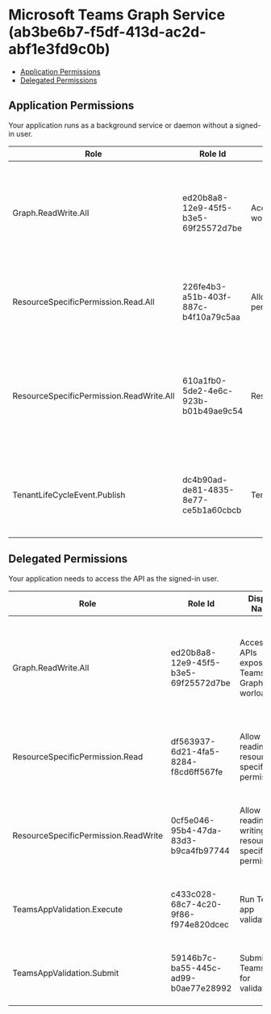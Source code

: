 # Microsoft Teams Graph Service (ab3be6b7-f5df-413d-ac2d-abf1e3fd9c0b)
- [Application Permissions](#application-permissions)
- [Delegated Permissions](#delegated-permissions)

## Application Permissions
Your application runs as a background service or daemon without a signed-in user.

| Role | Role Id | Display Name | Description |
|---|---|---|---|
| Graph.ReadWrite.All | ed20b8a8-12e9-45f5-b3e5-69f25572d7be | Access APIs exposed by Teams Graph worload | Allows Microsoft Graph to call into the service to perform operations on application's behalf |
| ResourceSpecificPermission.Read.All | 226fe4b3-a51b-403f-887c-b4f10a79c5aa | Allow reading resource specific permissions | Allows reading resource specific permissions for an application |
| ResourceSpecificPermission.ReadWrite.All | 610a1fb0-5de2-4e6c-923b-b01b49ae9c54 | ResourceSpecificPermission.ReadWrite.All | Allows reading and writing resource specific permissions for an application, without a signed-in user. |
| TenantLifeCycleEvent.Publish | dc4b90ad-de81-4835-8e77-ce5b1a60cbcb | TenantLifeCycleEvent.Publish | Allows publishing of life cycle events, such as deletion and migration, of a tenant. |

## Delegated Permissions
Your application needs to access the API as the signed-in user. 

| Role | Role Id | Display Name | Description |
|---|---|---|---|
| Graph.ReadWrite.All | ed20b8a8-12e9-45f5-b3e5-69f25572d7be | Access APIs exposed by Teams Graph worload | Allows Microsoft Graph to call into the service to perform operations on application's behalf |
| ResourceSpecificPermission.Read | df563937-6d21-4fa5-8284-f8cd6ff567fe | Allow reading resource specific permissions | Allows reading resource specific permissions for an application |
| ResourceSpecificPermission.ReadWrite | 0cf5e046-95b4-47da-83d3-b9ca4fb97744 | Allow reading and writing resource specific permissions | Allows reading and writing resource specific permissions for an application |
| TeamsAppValidation.Execute | c433c028-68c7-4c20-9f86-f974e820dcec | Run Teams app validation | Runs Teams app validation for submitted app |
| TeamsAppValidation.Submit | 59146b7c-ba55-445c-ad99-b0ae77e28992 | Submit Teams app for validation | Submit an app for running Teams App validation routines |

